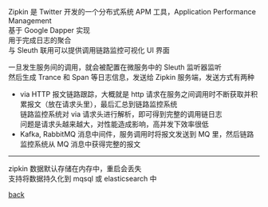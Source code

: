 Zipkin 是 Twitter 开发的一个分布式系统 APM 工具，Application Performance Management  
基于 Google Dapper 实现  
用于完成日志的聚合  
与 Sleuth 联用可以提供调用链路监控可视化 UI 界面  

一旦发生服务间的调用，就会被配置在微服务中的 Sleuth 监听器监听  
然后生成 Trance 和 Span 等日志信息，发送给 Zipkin 服务端，发送方式有两种  
- via HTTP 报文链路跟踪，大概就是 http 请求在服务之间调用时不断获取并积累报文（放在请求头里），最后汇总到链路监控系统  
链路监控系统对 via 请求头进行解析，即可得到完整的调用链日志  
问题是请求头越来越大，对性能造成影响，高并发下效率很低  
- Kafka, RabbitMQ 消息中间件，服务调用时将报文发送到 MQ 里，然后链路监控系统从 MQ 消息中获得完整的报文  

---

zipkin 数据默认存储在内存中，重启会丢失  
支持将数据持久化到 mqsql 或 elasticsearch 中  

[back](../7.md)  